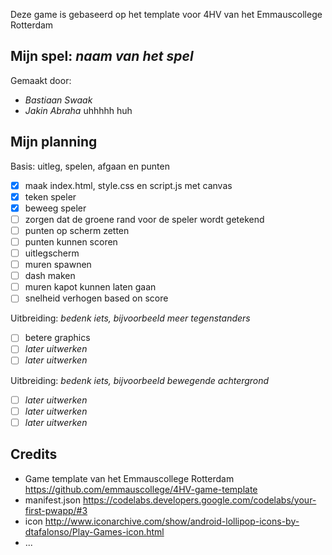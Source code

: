 Deze game is gebaseerd op het template voor 4HV van het Emmauscollege Rotterdam

## Mijn spel: *naam van het spel*
Gemaakt door:
- *Bastiaan Swaak*
- *Jakin Abraha*
uhhhhh
huh
## Mijn planning

Basis: uitleg, spelen, afgaan en punten
- [x] maak index.html, style.css en script.js met canvas
- [x] teken speler
- [x] beweeg speler
- [ ] zorgen dat de groene rand voor de speler wordt getekend
- [ ] punten op scherm zetten
- [ ] punten kunnen scoren
- [ ] uitlegscherm
- [ ] muren spawnen
- [ ] dash maken
- [ ] muren kapot kunnen laten gaan
- [ ] snelheid verhogen based on score

Uitbreiding: *bedenk iets, bijvoorbeeld meer tegenstanders*
- [ ] betere graphics
- [ ] *later uitwerken*
- [ ] *later uitwerken*

Uitbreiding: *bedenk iets, bijvoorbeeld bewegende achtergrond*
- [ ] *later uitwerken*
- [ ] *later uitwerken*
- [ ] *later uitwerken*

## Credits
- Game template van het Emmauscollege Rotterdam https://github.com/emmauscollege/4HV-game-template
- manifest.json https://codelabs.developers.google.com/codelabs/your-first-pwapp/#3
- icon http://www.iconarchive.com/show/android-lollipop-icons-by-dtafalonso/Play-Games-icon.html
- ...
